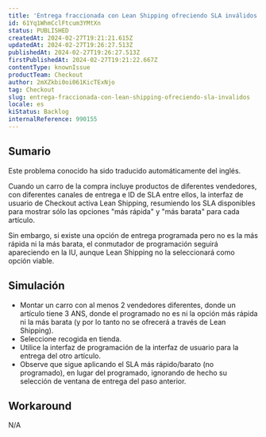 ```yaml
---
title: 'Entrega fraccionada con Lean Shipping ofreciendo SLA inválidos'
id: 61Yq1WhmCclFtcum3YMtXn
status: PUBLISHED
createdAt: 2024-02-27T19:21:21.615Z
updatedAt: 2024-02-27T19:26:27.513Z
publishedAt: 2024-02-27T19:26:27.513Z
firstPublishedAt: 2024-02-27T19:21:22.667Z
contentType: knownIssue
productTeam: Checkout
author: 2mXZkbi0oi061KicTExNjo
tag: Checkout
slug: entrega-fraccionada-con-lean-shipping-ofreciendo-sla-invalidos
locale: es
kiStatus: Backlog
internalReference: 990155
---
```


## Sumario

<div class="alert alert-info">
  <p>Este problema conocido ha sido traducido automáticamente del inglés.</p>
</div>


Cuando un carro de la compra incluye productos de diferentes vendedores, con diferentes canales de entrega e ID de SLA entre ellos, la interfaz de usuario de Checkout activa Lean Shipping, resumiendo los SLA disponibles para mostrar sólo las opciones "más rápida" y "más barata" para cada artículo.

Sin embargo, si existe una opción de entrega programada pero no es la más rápida ni la más barata, el conmutador de programación seguirá apareciendo en la IU, aunque Lean Shipping no la seleccionará como opción viable.



## Simulación



- Montar un carro con al menos 2 vendedores diferentes, donde un artículo tiene 3 ANS, donde el programado no es ni la opción más rápida ni la más barata (y por lo tanto no se ofrecerá a través de Lean Shipping).
- Seleccione recogida en tienda.
- Utilice la interfaz de programación de la interfaz de usuario para la entrega del otro artículo.
- Observe que sigue aplicando el SLA más rápido/barato (no programado), en lugar del programado, ignorando de hecho su selección de ventana de entrega del paso anterior.



## Workaround


N/A





